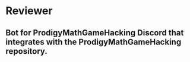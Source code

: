 # Reviewer
## Bot for ProdigyMathGameHacking Discord that integrates with the ProdigyMathGameHacking repository.
